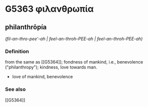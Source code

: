 # G5363 φιλανθρωπία

## philanthrōpía

_(fil-an-thro-pee'-ah | feel-an-throh-PEE-ah | feel-an-throh-PEE-ah)_

### Definition

from the same as [[G5364]]; fondness of mankind, i.e., benevolence ("philanthropy"); kindness, love towards man.

- love of mankind, benevolence

### See also

[[G5364]]

